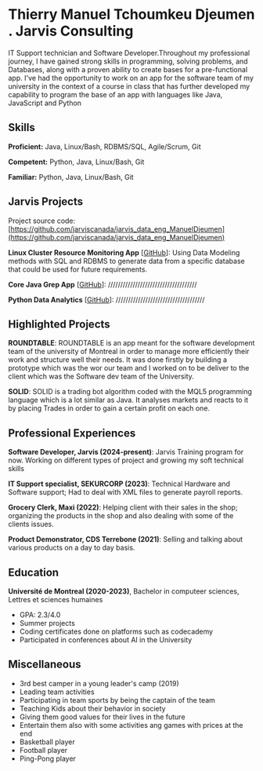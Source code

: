 # Thierry Manuel Tchoumkeu Djeumen . Jarvis Consulting

IT Support technician and Software Developer.Throughout my professional journey, I have gained strong skills in programming, solving problems, and Databases, along with a proven ability to create bases for a pre-functional app. I've had the opportunity to work on an app for the software team of my university in the context of a course in class that has further developed my capability to program the base of an app with languages like Java, JavaScript and Python

## Skills

**Proficient:** Java, Linux/Bash, RDBMS/SQL, Agile/Scrum, Git

**Competent:** Python, Java, Linux/Bash, Git

**Familiar:** Python, Java, Linux/Bash, Git

## Jarvis Projects

Project source code: [https://github.com/jarviscanada/jarvis_data_eng_ManuelDjeumen](https://github.com/jarviscanada/jarvis_data_eng_ManuelDjeumen)


**Linux Cluster Resource Monitoring App** [[GitHub](https://github.com/jarviscanada/jarvis_data_eng_ManuelDjeumen/tree/master/linux_sql)]: Using Data Modeling methods with SQL and RDBMS to generate data from a specific database that could be used for future requirements.


**Core Java Grep App** [[GitHub](https://github.com/jarviscanada/jarvis_data_eng_ManuelDjeumen/tree/master/core_java)]: ////////////////////////////////////


**Python Data Analytics** [[GitHub](https://github.com/jarviscanada/jarvis_data_eng_ManuelDjeumen/tree/master/python_data_anlytics)]: ////////////////////////////////////


## Highlighted Projects
**ROUNDTABLE**: ROUNDTABLE is an app meant for the software development team of the university of Montreal in order to manage more efficiently their work and structure well their needs. It was done firstly by building a prototype which was the wor our team and I worked on to be deliver to the client which was the Software dev team of the University.

**SOLID**: SOLID is a trading bot algorithm coded with the MQL5 programming language which is a lot similar as Java. It analyses markets and reacts to it by placing Trades in order to gain a certain profit on each one.


## Professional Experiences

**Software Developer, Jarvis (2024-present)**: Jarvis Training program for now. Working on different types of project and growing my soft technical skills

**IT Support specialist, SEKURCORP (2023)**: Technical Hardware and Software support; Had to deal with XML files to generate payroll reports.

**Grocery Clerk, Maxi (2022)**: Helping client with their sales in the shop; organizing the products in the shop and also dealing with some of the clients issues.

**Product Demonstrator, CDS Terrebone (2021)**: Selling and talking about various products on a day to day basis. 

## Education
**Université de Montreal (2020-2023)**, Bachelor in computeer sciences, Lettres et sciences humaines
- GPA: 2.3/4.0
- Summer projects
- Coding certificates done on platforms such as codecademy
- Participated in conferences about AI in the University


## Miscellaneous
- 3rd best camper in a young leader's camp (2019)
- Leading team activities
- Participating in team sports by being the captain of the team
- Teaching Kids about their behavior in society
- Giving them good values for their lives in the future
- Entertain them also with some activities ang games with prices at the end
- Basketball player
- Football player
- Ping-Pong player
